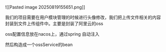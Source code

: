 ![[Pasted image 20250819155651.png]]

我们的项目需要在用户模块管理的时候进行头像修改，我们把上传文件相关的内容封装到文件上传组件中。主要是封装了阿里云的oss

oss配置信息放在nacos上，通过spring 自动注入

然后构造成一个ossService的bean

